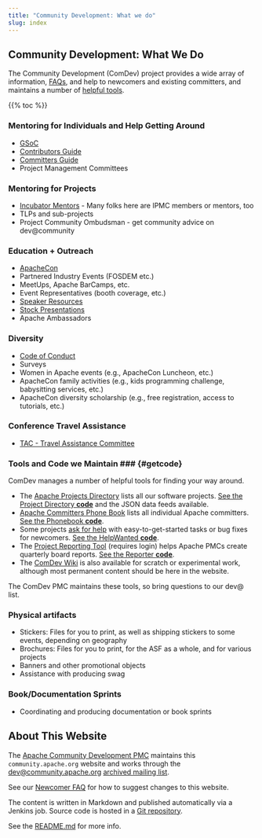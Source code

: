 ```yaml
---
title: "Community Development: What we do"
slug: index
---
```


## Community Development: What We Do

The Community Development (ComDev) project 
provides a wide array of information, [FAQs](/newbiefaq.html), and help to newcomers and existing committers, and maintains a number of [helpful tools](#getcode).

{{% toc %}}

### Mentoring for Individuals and Help Getting Around
- [GSoC](/gsoc.html)
- [Contributors Guide](/newcomers/)
- [Committers Guide](/committers)
- Project Management Committees

### Mentoring for Projects
- [Incubator Mentors](https://incubator.apache.org/guides/mentor.html) - Many folks here are IPMC members or mentors, too
- TLPs and sub-projects
- Project Community Ombudsman  - get community advice on dev@community

### Education + Outreach
- [ApacheCon](https://apachecon.com/)
- Partnered Industry Events (FOSDEM etc.)
- MeetUps, Apache BarCamps, etc.
- Event Representatives (booth coverage, etc.)
- [Speaker Resources](/speakers/)
- [Stock Presentations](/speakers/slides.html)
- Apache Ambassadors

### Diversity
- [Code of Conduct](https://www.apache.org/foundation/policies/conduct.html)
- Surveys
- Women in Apache events (e.g., ApacheCon Luncheon, etc.)
- ApacheCon family activities (e.g., kids programming challenge,
  babysitting services, etc.)
- ApacheCon diversity scholarship (e.g., free registration, access to
  tutorials, etc.)

### Conference Travel Assistance
- [TAC - Travel Assistance Committee](https://www.apache.org/travel)

### Tools and Code we Maintain ### {#getcode}

ComDev manages a number of helpful tools for finding your way around.

  - The [Apache Projects Directory](https://projects.apache.org/) lists all our software projects.  [See the Project Directory **code**](https://projects.apache.org/about.html) and the JSON data feeds available.
  - [Apache Committers Phone Book](https://home.apache.org/) lists all individual Apache committers.  [See the Phonebook **code**](https://home.apache.org/phonebook-about.html).
  - Some projects [ask for help](https://helpwanted.apache.org/) with easy-to-get-started tasks or bug fixes for newcomers.  [See the HelpWanted **code**](https://svn.apache.org/viewvc/comdev/helpwanted.apache.org/).
  - The [Project Reporting Tool](https://reporter.apache.org/) (requires login) helps Apache PMCs create quarterly board reports.  [See the Reporter **code**](https://svn.apache.org/repos/asf/comdev/projects.apache.org/).
  - The [ComDev Wiki](https://cwiki.apache.org/confluence/display/COMDEV/ComDev+Wiki) is also available for scratch or experimental work, although most permanent content should be here in the website.

The ComDev PMC maintains these tools, so bring questions to our dev@ list.

### Physical artifacts

* Stickers: Files for you to print, as well as shipping
  stickers to some events, depending on geography
* Brochures: Files for you to print, for the ASF as a
  whole, and for various projects
* Banners and other promotional objects
* Assistance with producing swag

### Book/Documentation Sprints

* Coordinating and producing documentation or book sprints

## About This Website

The [Apache Community Development PMC](/) maintains this `community.apache.org` website  and works through the 
dev@community.apache.org [archived mailing list](/lists.html).

See our [Newcomer FAQ](/newbiefaq.html#websitecms) for how to suggest changes to this website.

The content is written in Markdown and published automatically via a Jenkins job.
Source code is hosted in a [Git repository](https://github.com/apache/comdev-site).

See the [README.md](https://github.com/apache/comdev-site/blob/master/README.md) for more info.
